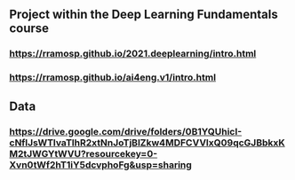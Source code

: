 ## Project within the Deep Learning Fundamentals course

### https://rramosp.github.io/2021.deeplearning/intro.html
### https://rramosp.github.io/ai4eng.v1/intro.html 

## Data
### https://drive.google.com/drive/folders/0B1YQUhicI-cNflJsWTlvaTlhR2xtNnJoTjBlZkw4MDFCVVlxQ09qcGJBbkxKM2tJWGYtWVU?resourcekey=0-Xvn0tWf2hT1iY5dcvphoFg&usp=sharing 
